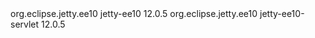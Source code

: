 <dependencies>
    <!-- Embedded Jetty with Jakarta EE 10 support -->
    <dependency>
        <groupId>org.eclipse.jetty.ee10</groupId>
        <artifactId>jetty-ee10</artifactId>
        <version>12.0.5</version>
    </dependency>
    <dependency>
        <groupId>org.eclipse.jetty.ee10</groupId>
        <artifactId>jetty-ee10-servlet</artifactId>
        <version>12.0.5</version>
    </dependency>
</dependencies>
